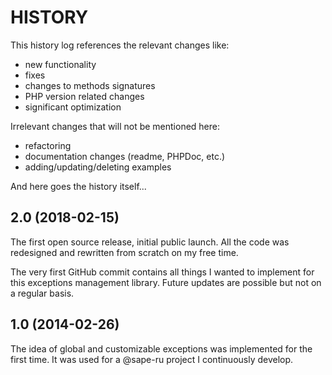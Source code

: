 # HISTORY

This history log references the relevant changes like:
- new functionality
- fixes
- changes to methods signatures
- PHP version related changes
- significant optimization

Irrelevant changes that will not be mentioned here:
- refactoring
- documentation changes (readme, PHPDoc, etc.)
- adding/updating/deleting examples

And here goes the history itself...

## 2.0 (2018-02-15)
The first open source release, initial public launch. All the code was redesigned and rewritten from scratch on my free
time.

The very first GitHub commit contains all things I wanted to implement for this exceptions management library. Future
updates are possible but not on a regular basis.

## 1.0 (2014-02-26)
The idea of global and customizable exceptions was implemented for the first time. It was used for a @sape-ru project
I continuously develop.
